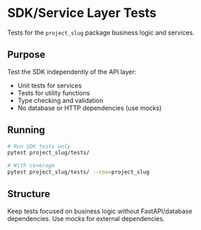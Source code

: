 # SDK/Service Layer Tests

Tests for the `project_slug` package business logic and services.

## Purpose

Test the SDK independently of the API layer:

-   Unit tests for services
-   Tests for utility functions
-   Type checking and validation
-   No database or HTTP dependencies (use mocks)

## Running

```bash
# Run SDK tests only
pytest project_slug/tests/

# With coverage
pytest project_slug/tests/ --cov=project_slug
```

## Structure

Keep tests focused on business logic without FastAPI/database dependencies. Use mocks for external dependencies.
